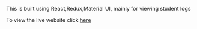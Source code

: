 This is built using React,Redux,Material UI, mainly for viewing student logs <br/>

To view the live website click [here](http://gauthamjm007.github.io/dct_dashboard)<br/>
